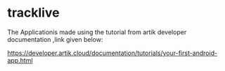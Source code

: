 # tracklive
The Applicationis made using the tutorial from artik developer documentation ,link given below:

https://developer.artik.cloud/documentation/tutorials/your-first-android-app.html
